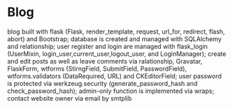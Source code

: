 # Blog
blog built with flask (Flask, render_template, request, url_for, redirect, flash, abort) and Bootstrap;
database is created and managed with SQLAlchemy and relationship;
user register and login are managed with flask_login (UserMixin, login_user,current_user,logout_user, and LoginManager);
create and edit posts as well as leave comments via ralationship, Gravatar, FlaskForm, wtforms (StirngField, SubmitField, PasswordField), wtforms.validators (DataRequired, URL) and CKEditorField;
user password is protected via werkzeug.security (generate_password_hash and check_password_hash);
admin-only function is implemented via wraps;
contact website owner via email by smtplib
